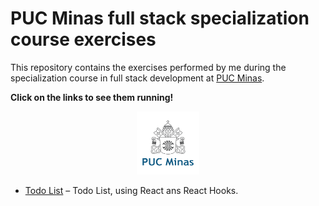 # PUC Minas full stack specialization course exercises

This repository contains the exercises performed by me during the specialization course in full stack development at [PUC Minas](https://www.pucminas.br/).

**Click on the links to see them running!**

<p align="center">
  <img src="./logo-puc-minas.png" width="20%">
</p>

- [Todo List](https://puc-minas-todo-list.netlify.app/) – Todo List, using React ans React Hooks.

